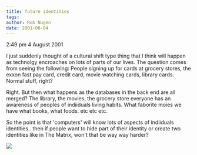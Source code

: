```yaml
---
title: future identities
tags: 
author: Rob Nugen
date: 2001-08-04
---
```


<p class=date>2:49 pm 4 August 2001</p>

<p>I just suddenly thought of a cultural shift type
thing that I think will happen as technolgy encroaches
on lots of parts of our lives.  The question comes
from seeing the following:  People signing up for
cards at grocery stores, the exxon fast pay card,
credit card, movie watching cards, library cards. 
Normal stuff, right?</p>

<p>Right.  But then what happens as the databases in
the back end are all merged?  The library, the movies,
the grocery store  everyone has an awareness of
peoples  of indiiduals living habits.  What faborite
moies we have  what books, what foods.  etc etc etc. 
</p>

<p>So the point is that 'computers' will know lots of
aspects of indiiduals identities.. then if people want
to hide part of their identity or create two
identities like in The Matrix, won't that be way way
harder?</p>

<p><img src="/images/rob/wL-ROB.gif"/></p>
